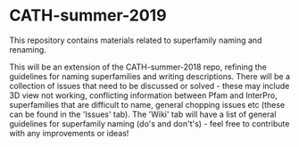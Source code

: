 # CATH-summer-2019
This repository contains materials related to superfamily naming and renaming.

This will be an extension of the CATH-summer-2018 repo, refining the guidelines for naming superfamilies and writing descriptions. There will be a collection of issues that need to be discussed or solved - these may include 3D view not working, conflicting information between Pfam and InterPro, superfamilies that are difficult to name, general chopping issues etc (these can be found in the 'Issues' tab). The 'Wiki' tab will have a list of general guidelines for superfamily naming (do's and don't's) - feel free to contribute with any improvements or ideas!
